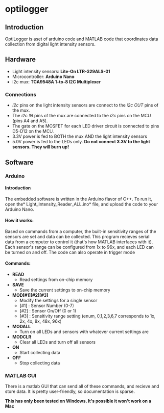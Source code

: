 # optilogger

## Introduction
OptiLogger is aset of arduino code and MATLAB code that coordinates data collection from digital light intensity sensors.

## Hardware
- Light intensity sensors: **Lite-On LTR-329ALS-01**
- Microcontroller: **Arduino Nano**
- i2c mux: **TCA9548A 1-to-8 I2C Multiplexer**

### Connections
- *i2c* pins on the light intensity sensors are connect to the *i2c OUT* pins of the mux.
- The *i2c IN* pins of the mux are connected to the *i2c* pins on the MCU (pins A4 and A5).
- The gate on the MOSFET for each LED driver circuit is connected to pins D5-D12 on the MCU.
- 3.3V power is fed to BOTH the mux AND the light intensity sensors
- 5.0V power is fed to the LEDs only. **Do not connect 3.3V to the light sensors. They will burn up!**

## Software
### Arduino
#### Introduction
The embedded software is written in the Arduino flavor of C++.
To run it, open the* Light_Intensity_Reader_ALL.ino* file, and upload the code to your Arduino Nano.

#### How it works:
Based on commands from a computer, the built-in sensitivity ranges of the sensors are set and data can be collected. This program recieves serial data from a computer to control it (that's how MATLAB interfaces with it). Each sensor's range can be configured from 1x to 96x, and each LED can be turned on and off. The code can also operate in trigger mode

#### Commands:
- **READ**
	- Read settings from on-chip memory
- **SAVE**
	- Save the current settings to on-chip memory
- **MOD[#1][#2][#3]**
	- Modify the settings for a single sensor
	- [#1] : Sensor Number (0-7)
	- [#2] : Sensor On/Off (0 or 1)
	- [#3] : Sensitivity range setting (enum, 0,1,2,3,6,7 corresponds to 1x, 2x, 4x, 8x, 48x, 96x)
- **MODALL**
	- Turn on all LEDs and sensors with whatever current settings are
- **MODCLR**
	- Clear all LEDs and turn off all sensors
- **ON**
	- Start collecting data
- **OFF**
	- Stop collecting data

### MATLAB GUI
There is a matlab GUI that can send all of these commands, and recieve and store data. It is pretty user-friendly, so documentation is sparse.

**This has only been tested on Windows. It's possible it won't work on a Mac**




